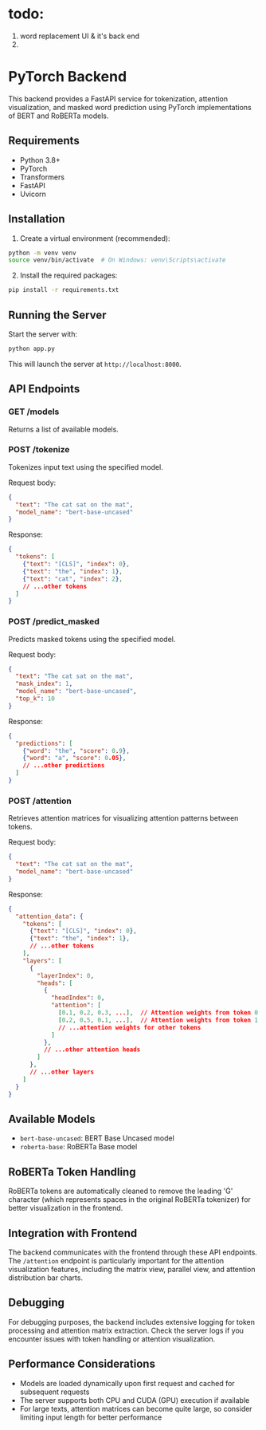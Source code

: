 # todo:
 1. word replacement  UI & it's back end
 2. 


# PyTorch Backend

This backend provides a FastAPI service for tokenization, attention visualization, and masked word prediction using PyTorch implementations of BERT and RoBERTa models.

## Requirements

- Python 3.8+
- PyTorch
- Transformers
- FastAPI
- Uvicorn

## Installation

1. Create a virtual environment (recommended):
```bash
python -m venv venv
source venv/bin/activate  # On Windows: venv\Scripts\activate
```

2. Install the required packages:
```bash
pip install -r requirements.txt
```

## Running the Server

Start the server with:
```bash
python app.py
```

This will launch the server at `http://localhost:8000`.

## API Endpoints

### GET /models
Returns a list of available models.

### POST /tokenize
Tokenizes input text using the specified model.

Request body:
```json
{
  "text": "The cat sat on the mat",
  "model_name": "bert-base-uncased"
}
```

Response:
```json
{
  "tokens": [
    {"text": "[CLS]", "index": 0},
    {"text": "the", "index": 1},
    {"text": "cat", "index": 2},
    // ...other tokens
  ]
}
```

### POST /predict_masked
Predicts masked tokens using the specified model.

Request body:
```json
{
  "text": "The cat sat on the mat",
  "mask_index": 1,
  "model_name": "bert-base-uncased",
  "top_k": 10
}
```

Response:
```json
{
  "predictions": [
    {"word": "the", "score": 0.9},
    {"word": "a", "score": 0.05},
    // ...other predictions
  ]
}
```

### POST /attention
Retrieves attention matrices for visualizing attention patterns between tokens.

Request body:
```json
{
  "text": "The cat sat on the mat",
  "model_name": "bert-base-uncased"
}
```

Response:
```json
{
  "attention_data": {
    "tokens": [
      {"text": "[CLS]", "index": 0},
      {"text": "the", "index": 1},
      // ...other tokens
    ],
    "layers": [
      {
        "layerIndex": 0,
        "heads": [
          {
            "headIndex": 0,
            "attention": [
              [0.1, 0.2, 0.3, ...],  // Attention weights from token 0 to all tokens
              [0.2, 0.5, 0.1, ...],  // Attention weights from token 1 to all tokens
              // ...attention weights for other tokens
            ]
          },
          // ...other attention heads
        ]
      },
      // ...other layers
    ]
  }
}
```

## Available Models

- `bert-base-uncased`: BERT Base Uncased model
- `roberta-base`: RoBERTa Base model

## RoBERTa Token Handling

RoBERTa tokens are automatically cleaned to remove the leading 'Ġ' character (which represents spaces in the original RoBERTa tokenizer) for better visualization in the frontend.

## Integration with Frontend

The backend communicates with the frontend through these API endpoints. The `/attention` endpoint is particularly important for the attention visualization features, including the matrix view, parallel view, and attention distribution bar charts.

## Debugging

For debugging purposes, the backend includes extensive logging for token processing and attention matrix extraction. Check the server logs if you encounter issues with token handling or attention visualization.

## Performance Considerations

- Models are loaded dynamically upon first request and cached for subsequent requests
- The server supports both CPU and CUDA (GPU) execution if available
- For large texts, attention matrices can become quite large, so consider limiting input length for better performance 
